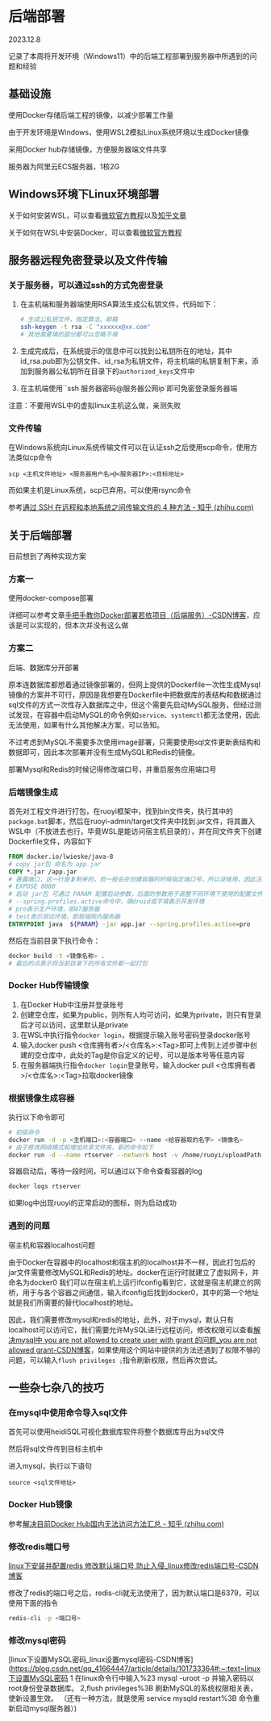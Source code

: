 # 后端部署

2023.12.8

记录了本周将开发环境（Windows11）中的后端工程部署到服务器中所遇到的问题和经验

## 基础设施

使用Docker存储后端工程的镜像，以减少部署工作量

由于开发环境是Windows，使用WSL2模拟Linux系统环境以生成Docker镜像

采用Docker hub存储镜像，方便服务器端文件共享

服务器为阿里云ECS服务器，1核2G



## Windows环境下Linux环境部署

关于如何安装WSL，可以查看[微软官方教程](https://learn.microsoft.com/zh-cn/windows/wsl/install)以及[知乎文章](https://zhuanlan.zhihu.com/p/146545159)

关于如何在WSL中安装Docker，可以查看[微软官方教程](https://learn.microsoft.com/zh-cn/windows/wsl/tutorials/wsl-containers)



## 服务器远程免密登录以及文件传输

### 关于服务器，可以通过ssh的方式免密登录

1. 在主机端和服务器端使用RSA算法生成公私钥文件，代码如下：

   ```sh
   # 生成公私钥文件，指定算法、邮箱
   ssh-keygen -t rsa -C "xxxxxx@xx.com"
   # 其他需要填的部分都可以忽略不填
   ```

2. 生成完成后，在系统提示的信息中可以找到公私钥所在的地址，其中id_rsa.pub即为公钥文件、id_rsa为私钥文件，将主机端的私钥复制下来，添加到服务器公私钥所在目录下的`authorized_keys`文件中
3. 在主机端使用``ssh 服务器密码@服务器公网ip`即可免密登录服务器端

注意：不要用WSL中的虚拟linux主机这么做，亲测失败

### 文件传输

在Windows系统向Linux系统传输文件可以在认证ssh之后使用scp命令，使用方法类似cp命令

```shell
scp <主机文件地址> <服务器用户名>@<服务器IP>:<目标地址>
```

而如果主机是Linux系统，scp已弃用，可以使用rsync命令

参考[通过 SSH 在远程和本地系统之间传输文件的 4 种方法 - 知乎 (zhihu.com)](https://zhuanlan.zhihu.com/p/507876254)



## 关于后端部署

目前想到了两种实现方案

### 方案一

使用docker-compose部署

详细可以参考文章[手把手教你Docker部署若依项目（后端服务）-CSDN博客](https://blog.csdn.net/m0_46698142/article/details/114889286)，应该是可以实现的，但本次并没有这么做

### 方案二

后端、数据库分开部署

原本连数据库都想着通过镜像部署的，但网上提供的Dockerfile一次性生成Mysql镜像的方案并不可行，原因是我想要在Dockerfile中把数据库的表结构和数据通过sql文件的方式一次性存入数据库之中，但这个需要先启动MySQL服务，但经过测试发现，在容器中启动MySQL的命令例如`service`、`systemctl`都无法使用，因此无法使用，如果有什么其他解决方案，可以告知。

不过考虑到MySQL不需要多次使用image部署，只需要使用sql文件更新表结构和数据即可，因此本次部署并没有生成MySQL和Redis的镜像。

部署Mysql和Redis的时候记得修改端口号，并重启服务应用端口号

### 后端镜像生成

首先对工程文件进行打包，在ruoyi框架中，找到bin文件夹，执行其中的`package.bat`脚本，然后在ruoyi-admin/target文件夹中找到.jar文件，将其置入WSL中（不放进去也行，毕竟WSL是能访问宿主机目录的），并在同文件夹下创建Dockerfile文件，内容如下

```dockerfile
FROM docker.io/lwieske/java-8
# copy jar包 命名为 app.jar
COPY *.jar /app.jar
# 暴露端口，这一行是复制来的，但一般会在创建容器的时候指定端口号，所以没啥用，因此注释掉了
# EXPOSE 8080
# 启动 jar包 可通过 PARAM 配置启动参数，后面的参数用于调整不同环境下使用的配置文件
# --spring.profiles.active命令中，填druid或不填表示开发环境
# pro表示生产环境，即47服务器
# test表示测试环境，即局域网内服务器
ENTRYPOINT java  ${PARAM} -jar app.jar --spring.profiles.active=pro
```

然后在当前目录下执行命令：

```sh
docker build -t <镜像名称> .
# 最后的点表示将当前目录下的所有文件都一起打包
```

### Docker Hub传输镜像

1. 在Docker Hub中注册并登录账号
2. 创建空仓库，如果为public，则所有人均可访问，如果为private，则只有登录后才可以访问，这里默认是private
3. 在WSL中执行指令`docker login`，根据提示输入账号密码登录docker账号
4. 输入docker push <仓库拥有者>/<仓库名>:\<Tag\>即可上传到上述步骤中创建的空仓库中，此处的Tag是你自定义的记号，可以是版本号等任意内容
5. 在服务器端执行指令`docker login`登录账号，输入docker pull <仓库拥有者>/<仓库名>:\<Tag\>拉取docker镜像

### 根据镜像生成容器

执行以下命令即可

```sh
# 初版命令
docker run -d -p <主机端口>:<容器端口> --name <给容器取的名字> <镜像名>
# 由于修改网络模式和增加共享文件夹，新的命令如下
docker run -d --name rtserver --network host -v /home/ruoyi/uploadPath:/home/ruoyi/uploadPath <镜像名>
```

容器启动后，等待一段时间，可以通过以下命令查看容器的log

```sh
docker logs rtserver
```

如果log中出现ruoyi的正常启动的图标，则为启动成功

### 遇到的问题

宿主机和容器localhost问题

​	由于Docker在容器中的localhost和宿主机的localhost并不一样，因此打包后的jar文件需要修改MySQL和Redis的地址。docker在运行时就建立了虚拟网卡，并命名为docker0 我们可以在宿主机上运行ifconfig看到它，这就是宿主机建立的网桥，用于与各个容器之间通信，输入ifconfig后找到docker0，其中的第一个地址就是我们所需要的替代localhost的地址。

​	因此，我们需要修改mysql和redis的地址，此外，对于mysql，默认只有localhost可以访问它，我们需要允许MySQL进行远程访问，修改权限可以查看[解决mysql中 you are not allowed to create user with grant 的问题_you are not allowed grant-CSDN博客](https://blog.csdn.net/weixin_54061333/article/details/117458996)，如果使用这个网站中提供的方法还遇到了权限不够的问题，可以输入`flush privileges ;`指令刷新权限，然后再次尝试。



## 一些杂七杂八的技巧

### 在mysql中使用命令导入sql文件

首先可以使用heidiSQL可视化数据库软件将整个数据库导出为sql文件

然后将sql文件传到目标主机中

进入mysql，执行以下语句

```shell
source <sql文件地址>
```

### Docker Hub镜像

参考[解决目前Docker Hub国内无法访问方法汇总 - 知乎 (zhihu.com)](https://zhuanlan.zhihu.com/p/642560164)

### 修改redis端口号

[linux下安装并配置redis 修改默认端口号,防止入侵_linux修改redis端口号-CSDN博客](https://blog.csdn.net/llllvvv/article/details/75634622)

修改了redis的端口号之后，redis-cli就无法使用了，因为默认端口是6379，可以使用下面的指令

```sh
redis-cli -p <端口号>
```

### 修改mysql密码

[linux下设置MySQL密码_linux设置mysql密码-CSDN博客](https://blog.csdn.net/qq_41664447/article/details/101733364#:~:text=linux下设置MySQL密码 1 在linux命令行中输入%23 mysql -uroot -p 并输入密码以root身份登录数据库。 2,flush privileges%3B 刷新MySQL的系统权限相关表，使新设置生效。 （还有一种方法，就是使用 service mysqld restart%3B 命令重新启动mysql服务器）)